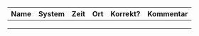 | Name | System | Zeit | Ort | Korrekt?  | Kommentar |
|------|--------|------|-----|-----------|-----------|
|      |        |      |     |           |           |
|      |        |      |     |           |           |
|      |        |      |     |           |           |
